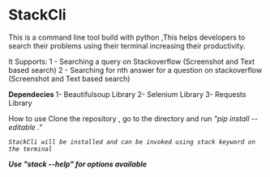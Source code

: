 <h1> StackCli </h1>
This is a command line tool build with python ,This helps developers to search their problems using their terminal increasing their productivity.

It Supports:
	1 - Searching a query on Stackoverflow (Screenshot and Text based search)
	2 - Searching for nth answer for a question on stackoverflow (Screenshot and Text based search)


<b> Dependecies </b>
	1- Beautifulsoup Library
	2- Selenium Library
	3- Requests Library


</b> How to use </b>
Clone the repository , go to the directory and run 
	<i> "pip install --editable ." <i>

	StackCli will be installed and can be invoked using stack keyword on the terminal


<b><i> Use "stack --help" for options available </i></b>